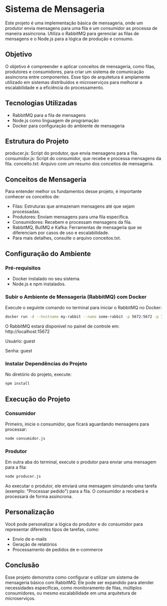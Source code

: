 # Sistema de Mensageria 
Este projeto é uma implementação básica de mensageria, onde um produtor envia mensagens para uma fila e um consumidor as processa de maneira assíncrona. Utiliza o RabbitMQ para gerenciar as filas de mensagens e o Node.js para a lógica de produção e consumo.

## Objetivo
O objetivo é compreender e aplicar conceitos de mensageria, como filas, produtores e consumidores, para criar um sistema de comunicação assíncrona entre componentes. Esse tipo de arquitetura é amplamente utilizado em sistemas distribuídos e microserviços para melhorar a escalabilidade e a eficiência do processamento.

## Tecnologias Utilizadas
- RabbitMQ para a fila de mensagens
- Node.js como linguagem de programação
- Docker para configuração do ambiente de mensageria

## Estrutura do Projeto
producer.js: Script do produtor, que envia mensagens para a fila.
consumidor.js: Script do consumidor, que recebe e processa mensagens da fila.
conceito.txt: Arquivo com um resumo dos conceitos de mensageria.

## Conceitos de Mensageria
Para entender melhor os fundamentos desse projeto, é importante conhecer os conceitos de:

- Filas: Estruturas que armazenam mensagens até que sejam processadas.
- Produtores: Enviam mensagens para uma fila específica.
- Consumidores: Recebem e processam mensagens da fila.
- RabbitMQ, BullMQ e Kafka: Ferramentas de mensageria que se diferenciam por casos de uso e escalabilidade.
- Para mais detalhes, consulte o arquivo conceitos.txt.

## Configuração do Ambiente

### Pré-requisitos
- Docker instalado no seu sistema.
- Node.js e npm instalados.

### Subir o Ambiente de Mensageria (RabbitMQ) com Docker
Execute o seguinte comando no terminal para iniciar o RabbitMQ no Docker:

``` bash
docker run -d --hostname my-rabbit --name some-rabbit -p 5672:5672 -p 15672:15672 rabbitmq:3-management
```

O RabbitMQ estará disponível no painel de controle em: http://localhost:15672

Usuário: guest

Senha: guest

### Instalar Dependências do Projeto
No diretório do projeto, execute:

```bash
npm install
```

## Execução do Projeto

### Consumidor
Primeiro, inicie o consumidor, que ficará aguardando mensagens para processar:

```bash
node consumidor.js
```

### Produtor
Em outra aba do terminal, execute o produtor para enviar uma mensagem para a fila:

```bash
node producer.js
```
Ao executar o produtor, ele enviará uma mensagem simulando uma tarefa (exemplo: "Processar pedido") para a fila. O consumidor a receberá e processará de forma assíncrona.

## Personalização
Você pode personalizar a lógica do produtor e do consumidor para representar diferentes tipos de tarefas, como:

- Envio de e-mails
- Geração de relatórios
- Processamento de pedidos de e-commerce

## Conclusão
Esse projeto demonstra como configurar e utilizar um sistema de mensageria básico com RabbitMQ. Ele pode ser expandido para atender necessidades específicas, como monitoramento de filas, múltiplos consumidores, ou mesmo escalabilidade em uma arquitetura de microserviços.
